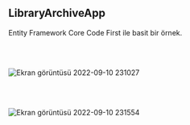 ## LibraryArchiveApp
Entity Framework Core Code First ile basit bir örnek.

<br><br>

![Ekran görüntüsü 2022-09-10 231027](https://user-images.githubusercontent.com/96810885/189500477-871599a7-dde9-4e8f-bec2-456fc2df8987.png)

<br><br>

![Ekran görüntüsü 2022-09-10 231554](https://user-images.githubusercontent.com/96810885/189500474-52604236-a839-4ecf-92df-9f3f162c50b0.png)
